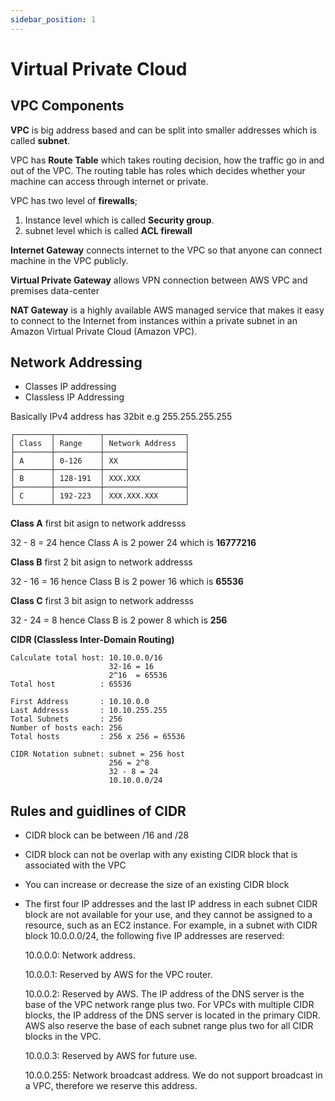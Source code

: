 ```yaml
---
sidebar_position: 1
---
```

# Virtual Private Cloud

## VPC Components

**VPC** is big address based and can be split into smaller addresses which is called **subnet**.

VPC has **Route Table** which takes routing decision, how the traffic go in and out of the VPC. The routing table has roles which decides whether your machine can access through internet or private.

VPC has two level of **firewalls**; 
1. Instance level which is called **Security group**.  
2. subnet level which is called **ACL firewall**

**Internet Gateway** connects internet to the VPC so that anyone can connect machine in the VPC publicly.

**Virtual Private Gateway** allows VPN connection between AWS VPC and premises data-center

**NAT Gateway** is a highly available AWS managed service that makes it easy to connect to the Internet from instances within a private subnet in an Amazon Virtual Private Cloud (Amazon VPC).

## Network Addressing
- Classes IP addressing
- Classless IP Addressing

Basically IPv4 address has 32bit e.g 255.255.255.255

```text title="IP Classes"
┌────────┬──────────┬──────────────────┐
│ Class  │ Range    │ Network Address  │
├────────┼──────────┼──────────────────┤
│ A      │ 0-126    │ XX               │
├────────┼──────────┼──────────────────┤
│ B      │ 128-191  │ XXX.XXX          │
├────────┼──────────┼──────────────────┤
│ C      │ 192-223  │ XXX.XXX.XXX      │
└────────┴──────────┴──────────────────┘
```
**Class A** first bit asign to network addresss

 32 - 8 = 24 hence  Class A is 2 power 24 which is **16777216**

**Class B** first 2 bit asign to network addresss

32 - 16 = 16 hence Class B is 2 power 16 which is **65536**

**Class C** first 3 bit asign to network addresss

32 - 24 = 8 hence Class B is 2 power 8 which is **256**


**CIDR (Classless Inter-Domain Routing)**


```text title="CIDR"
Calculate total host: 10.10.0.0/16
                      32-16 = 16
                      2^16  = 65536
Total host          : 65536

First Address       : 10.10.0.0
Last Addresss       : 10.10.255.255
Total Subnets       : 256
Number of hosts each: 256
Total hosts         : 256 x 256 = 65536

CIDR Notation subnet: subnet = 256 host
                      256 = 2^8
                      32 - 8 = 24
                      10.10.0.0/24
```
 
 ## Rules and guidlines of CIDR
 - CIDR block can be between /16 and /28
 - CIDR block can not be overlap with any existing CIDR block that is associated with the VPC
 - You can increase or decrease the size of an existing CIDR block
 - The first four IP addresses and the last IP address in each subnet CIDR block are not available for your use, and they cannot be assigned to a resource, such as an EC2 instance. For example, in a subnet with CIDR block 10.0.0.0/24, the following five IP addresses are reserved:

    10.0.0.0: Network address.

    10.0.0.1: Reserved by AWS for the VPC router.

    10.0.0.2: Reserved by AWS. The IP address of the DNS server is the base of the VPC network range plus two. For VPCs with multiple CIDR blocks, the IP address of the DNS server is located in the primary CIDR. AWS also reserve the base of each subnet range plus two for all CIDR blocks in the VPC. 

    10.0.0.3: Reserved by AWS for future use.

    10.0.0.255: Network broadcast address. We do not support broadcast in a VPC, therefore we reserve this address.



